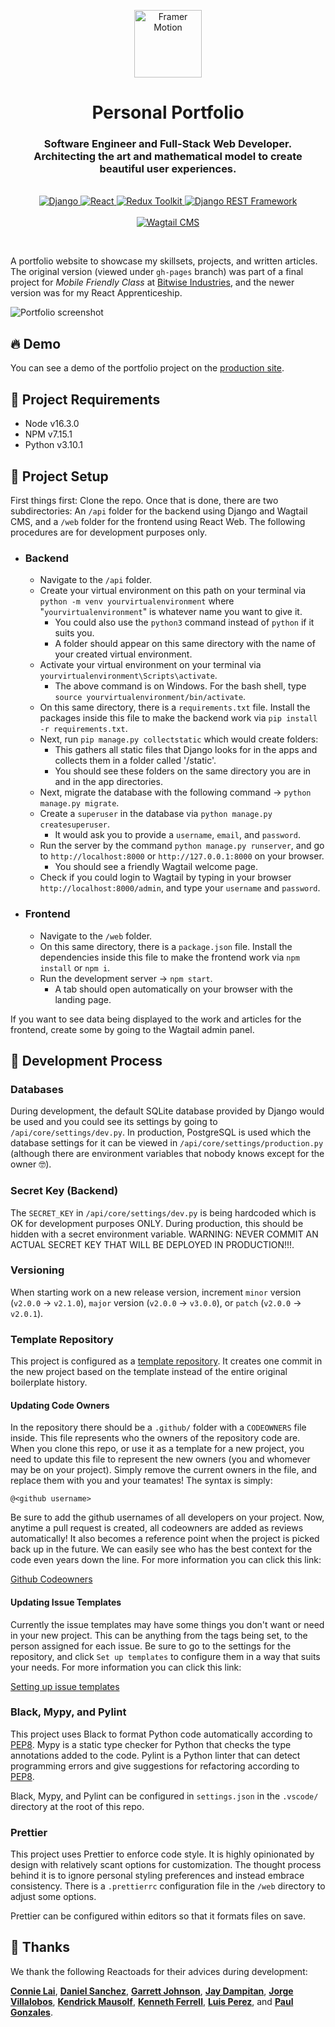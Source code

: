 <p align="center">
  <img src="https://user-images.githubusercontent.com/29642735/167956760-ccf50a0c-0d4a-4b2b-a7ec-9c4669a86238.png" width="108" height="108" alt="Framer Motion" />
</p>
<h1 align="center">Personal Portfolio</h1>
<h3 align="center">
  Software Engineer and Full-Stack Web Developer.<br>Architecting the art and mathematical model to create beautiful user experiences.
</h3>
<p align="center">
    <br>
    <a href="https://www.djangoproject.com/">
        <img src="https://img.shields.io/badge/django-%23092E20.svg?style=for-the-badge&logo=django&logoColor=white" alt="Django" />
    </a>
    <a href="https://reactjs.org/">
        <img src="https://img.shields.io/badge/react-%2320232a.svg?style=for-the-badge&logo=react&logoColor=%2361DAFB" alt="React" />
    </a>
    <a href="https://redux-toolkit.js.org/">
        <img src="https://img.shields.io/badge/redux-%23593d88.svg?style=for-the-badge&logo=redux&logoColor=white" alt="Redux Toolkit" />
    </a>
    <a href="https://www.django-rest-framework.org/">
        <img src="https://img.shields.io/badge/DJANGO-REST-ff1709?style=for-the-badge&logo=django&logoColor=white&color=ff1709&labelColor=gray" alt="Django REST Framework" />
    </a>
    <br>
    <br>
    <a href="https://wagtail.org/">
      <img src="https://user-images.githubusercontent.com/29642735/167973915-3eac4332-48c6-4ec1-b2a2-414ff9512500.png" alt="Wagtail CMS" />
    </a>
</p>

<br>

A portfolio website to showcase my skillsets, projects, and written articles. The original version (viewed under `gh-pages` branch) was part of a final project for _Mobile Friendly Class_ at [Bitwise Industries](https://bitwiseindustries.com/), and the newer version was for my React Apprenticeship.

![Portfolio screenshot](https://user-images.githubusercontent.com/29642735/167959468-9355a8bd-cf96-4a82-b513-16c0df8c90ae.png)

## 🔥 Demo

You can see a demo of the portfolio project on the [production site](https://www.eliastgutierrez.com/).

## 📌 Project Requirements

- Node v16.3.0
- NPM v7.15.1
- Python v3.10.1

## 📖 Project Setup

First things first: Clone the repo. Once that is done, there are two subdirectories: An `/api` folder for the backend using Django and Wagtail CMS, and a `/web` folder for the frontend using React Web. The following procedures are for development purposes only.

- ### Backend

  - Navigate to the `/api` folder.
  - Create your virtual environment on this path on your terminal via `python -m venv yourvirtualenvironment` where "`yourvirtualenvironment`" is whatever name you want to give it.
    - You could also use the `python3` command instead of `python` if it suits you.
    - A folder should appear on this same directory with the name of your created virtual environment.
  - Activate your virtual environment on your terminal via `yourvirtualenvironment\Scripts\activate`.
    - The above command is on Windows. For the bash shell, type `source yourvirtualenvironment/bin/activate`.
  - On this same directory, there is a `requirements.txt` file. Install the packages inside this file to make the backend work via `pip install -r requirements.txt`.
  - Next, run `pip manage.py collectstatic` which would create folders:
    - This gathers all static files that Django looks for in the apps and collects them in a folder called '/static'.
    - You should see these folders on the same directory you are in and in the app directories.
  - Next, migrate the database with the following command -> `python manage.py migrate`.
  - Create a `superuser` in the database via `python manage.py createsuperuser`.
    - It would ask you to provide a `username`, `email`, and `password`.
  - Run the server by the command `python manage.py runserver`, and go to `http://localhost:8000` or `http://127.0.0.1:8000` on your browser.
    - You should see a friendly Wagtail welcome page.
  - Check if you could login to Wagtail by typing in your browser `http://localhost:8000/admin`, and type your `username` and `password`.

- ### Frontend
  - Navigate to the `/web` folder.
  - On this same directory, there is a `package.json` file. Install the dependencies inside this file to make the frontend work via `npm install` or `npm i`.
  - Run the development server -> `npm start`.
    - A tab should open automatically on your browser with the landing page.

If you want to see data being displayed to the work and articles for the frontend, create some by going to the Wagtail admin panel.

## 🥼 Development Process

### Databases

During development, the default SQLite database provided by Django would be used and you could see its settings by going to `/api/core/settings/dev.py`. In production, PostgreSQL is used which the database settings for it can be viewed in `/api/core/settings/production.py` (although there are environment variables that nobody knows except for the owner 🤓).

### Secret Key (Backend)

The `SECRET_KEY` in `/api/core/settings/dev.py` is being hardcoded which is OK for development purposes ONLY. During production, this should be hidden with a secret environment variable. WARNING: NEVER COMMIT AN ACTUAL SECRET KEY THAT WILL BE DEPLOYED IN PRODUCTION!!!.

### Versioning

When starting work on a new release version, increment `minor` version (`v2.0.0` -> `v2.1.0`), `major` version (`v2.0.0` -> `v3.0.0`), or `patch` (`v2.0.0` -> `v2.0.1`).

### Template Repository

This project is configured as a [template repository](https://docs.github.com/en/free-pro-team@latest/github/creating-cloning-and-archiving-repositories/creating-a-repository-from-a-template#about-repository-templates). It creates one commit in the new project based on the template instead of the entire original boilerplate history.

#### Updating Code Owners

In the repository there should be a `.github/` folder with a `CODEOWNERS` file inside. This file represents who the owners of the repository code are. When you clone this repo, or use it as a template for a new project, you need to update this file to represent the new owners (you and whomever may be on your project). Simply remove the current owners in the file, and replace them with you and your teamates! The syntax is simply:

```
@<github username>
```

Be sure to add the github usernames of all developers on your project. Now, anytime a pull request is created, all codeowners are added as reviews automatically! It also becomes a reference point when the project is picked back up in the future. We can easily see who has the best context for the code even years down the line. For more information you can click this link:

[Github Codeowners](https://docs.github.com/en/free-pro-team@latest/github/creating-cloning-and-archiving-repositories/about-code-owners)

#### Updating Issue Templates

Currently the issue templates may have some things you don't want or need in your new project. This can be anything from the tags being set, to the person assigned for each issue. Be sure to go to the settings for the repository, and click `Set up templates` to configure them in a way that suits your needs. For more information you can click this link:

[Setting up issue templates](https://docs.github.com/en/free-pro-team@latest/github/building-a-strong-community/configuring-issue-templates-for-your-repository)

### Black, Mypy, and Pylint

This project uses Black to format Python code automatically according to [PEP8](https://peps.python.org/pep-0008/). Mypy is a static type checker for Python that checks the type annotations added to the code. Pylint is a Python linter that can detect programming errors and give suggestions for refactoring according to [PEP8](https://peps.python.org/pep-0008/).

Black, Mypy, and Pylint can be configured in `settings.json` in the `.vscode/` directory at the root of this repo.

### Prettier

This project uses Prettier to enforce code style. It is highly opinionated by design with relatively scant options for customization. The thought process behind it is to ignore personal styling preferences and instead embrace consistency. There is a `.prettierrc` configuration file in the `/web` directory to adjust some options.

Prettier can be configured within editors so that it formats files on save.

## 👏 Thanks

We thank the following Reactoads for their advices during development:

[**Connie Lai**](https://github.com/connielion), [**Daniel Sanchez**](https://github.com/dannysanchez559), [**Garrett Johnson**](https://github.com/Gjhnsn), [**Jay Dampitan**](https://github.com/JayDampitan), [**Jorge Villalobos**](https://github.com/JorgeLVilla), [**Kendrick Mausolf**](https://github.com/kmausolf), [**Kenneth Ferrell**](https://github.com/krferrell), [**Luis Perez**](https://github.com/Lap343), and [**Paul Gonzales**](https://github.com/gonzalespaulb).
